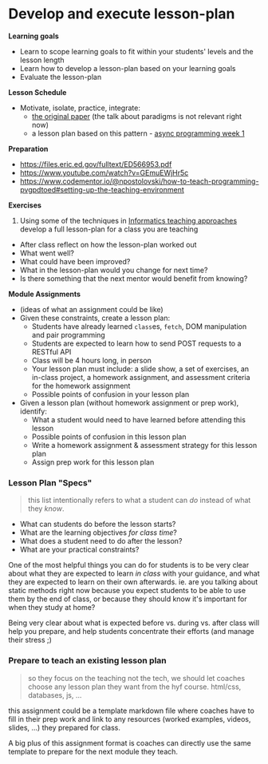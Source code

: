 # Develop and execute lesson-plan

**Learning goals**
- Learn to scope learning goals to fit within your students' levels and the lesson length
- Learn how to develop a lesson-plan based on your learning goals
- Evaluate the lesson-plan

**Lesson Schedule**
* Motivate, isolate, practice, integrate:
  * [the original paper](https://dl.acm.org/doi/pdf/10.1145/2674683.2674690) (the talk about paradigms is not relevant right now)
  * a lesson plan based on this pattern - [async programming week 1](https://hackyourfuture.be/asynchronous-programming/week-1/#/)

**Preparation**
- https://files.eric.ed.gov/fulltext/ED566953.pdf
- https://www.youtube.com/watch?v=GEmuEWjHr5c
- https://www.codementor.io/@npostolovski/how-to-teach-programming-pvgpdtoed#setting-up-the-teaching-environment

**Exercises**

1. Using some of the techniques in [Informatics teaching approaches](#informatics-teaching-approaches) develop a full lesson-plan for a class you are teaching
- After class reflect on how the lesson-plan worked out
 - What went well?
 - What could have been improved?
 - What in the lesson-plan would you change for next time?
 - Is there something that the next mentor would benefit from knowing?


**Module Assignments**
* (ideas of what an assignment could be like)
* Given these constraints, create a lesson plan:
  * Students have already learned `class`es, `fetch`, DOM manipulation and pair programming
  * Students are expected to learn how to send POST requests to a RESTful API
  * Class will be 4 hours long, in person
  * Your lesson plan must include: a slide show, a set of exercises, an in-class project, a homework assignment, and assessment criteria for the homework assignment
  * Possible points of confusion in your lesson plan
* Given a lesson plan (without homework assignment or prep work), identify:
  * What a student would need to have learned before attending this lesson
  * Possible points of confusion in this lesson plan
  * Write a homework assignment & assessment strategy for this lesson plan
  * Assign prep work for this lesson plan


### Lesson Plan "Specs"

> this list intentionally refers to what a student can _do_ instead of what they _know_.

- What can students do before the lesson starts?
- What are the learning objectives _for class time_?
- What does a student need to do after the lesson?
- What are your practical constraints?

One of the most helpful things you can do for students is to be very clear about what they are expected to learn _in class_ with your guidance, and what they are expected to learn on their own afterwards.   ie. are you talking about static methods right now because you expect students to be able to use them by the end of class, or because they should know it's important for when they study at home?

Being very clear about what is expected before vs. during vs. after class will help you prepare, and help students concentrate their efforts (and manage their stress ;)

### Prepare to teach an existing lesson plan

> so they focus on the teaching not the tech, we should let coaches choose any lesson plan they want from the hyf course.  html/css, databases, js, ...

this assignment could be a template markdown file where coaches have to fill in their prep work and link to any resources (worked examples, videos, slides, ...) they prepared for class.

A big plus of this assignment format is coaches can directly use the same template to prepare for the next module they teach.
